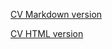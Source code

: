 [CV Markdown version](https://Vlada-only-one.github.io/rsschool-cv/cv)


[CV HTML version](https://Vlada-only-one.github.io/rsschool-cv/)
